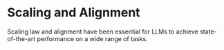 # Scaling and Alignment

Scaling law and alignment have been essential for LLMs to achieve state-of-the-art performance on a wide range of tasks.
